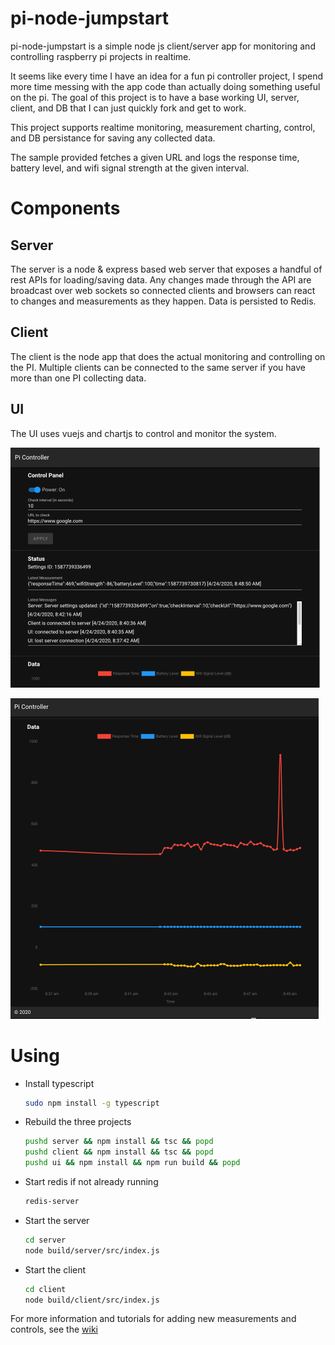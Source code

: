# pi-node-jumpstart
pi-node-jumpstart is a simple node js client/server app for monitoring and controlling raspberry pi projects in realtime.

It seems like every time I have an idea for a fun pi controller project, I spend more time messing with the app code than actually doing something useful on the pi. The goal of this project is to have a base working UI, server, client, and DB that I can just quickly fork and get to work.

This project supports realtime monitoring, measurement charting, control, and DB persistance for saving any collected data.

The sample provided fetches a given URL and logs the response time, battery level, and wifi signal strength at the given interval.


# Components
## Server
The server is a node & express based web server that exposes a handful of rest APIs for loading/saving data. Any changes made through the API are broadcast over web sockets so connected clients and browsers can react to changes and measurements as they happen. Data is persisted to Redis.

## Client
The client is the node app that does the actual monitoring and controlling on the PI. Multiple clients can be connected to the same server if you have more than one PI collecting data.

## UI
The UI uses vuejs and chartjs to control and monitor the system.

![Controller UI](/docs/images/controller.png)

![Chart UI](/docs/images/chart.png)

# Using
* Install typescript
  ```bash
  sudo npm install -g typescript
  ```
* Rebuild the three projects
  ```bash
  pushd server && npm install && tsc && popd
  pushd client && npm install && tsc && popd
  pushd ui && npm install && npm run build && popd
  ```
* Start redis if not already running
  ```bash
  redis-server
  ```
* Start the server
  ```bash
  cd server
  node build/server/src/index.js
  ```
* Start the client
  ```bash
  cd client
  node build/client/src/index.js
  ```

For more information and tutorials for adding new measurements and controls, see the [wiki](https://github.com/scottjeide/pi-node-jumpstart/wiki)
 
